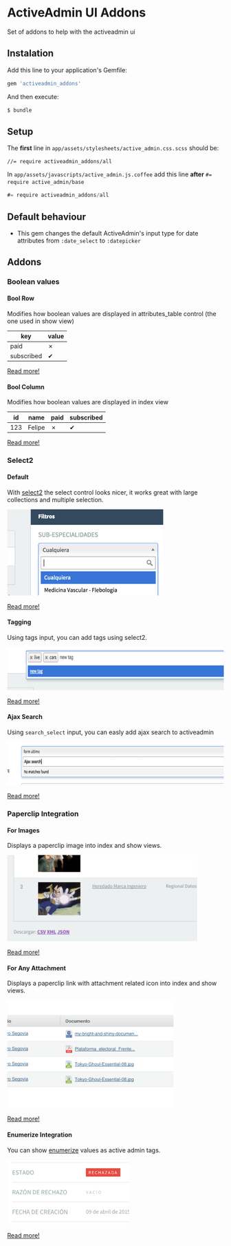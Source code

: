 # ActiveAdmin UI Addons

Set of addons to help with the activeadmin ui

## Instalation

Add this line to your application's Gemfile:

```ruby
gem 'activeadmin_addons'
```

And then execute:

```bash
$ bundle
```

## Setup

The **first** line in `app/assets/stylesheets/active_admin.css.scss` should be:

```stylesheet
//= require activeadmin_addons/all
```

In `app/assets/javascripts/active_admin.js.coffee` add this line **after** `#= require active_admin/base`

```javascript
#= require activeadmin_addons/all
```

## Default behaviour

* This gem changes the default ActiveAdmin's input type for date attributes from `:date_select` to `:datepicker`

## Addons

### Boolean values

#### Bool Row

Modifies how boolean values are displayed in attributes_table control (the one used in show view)

| key | value |
|------|------|
| paid | &#x2717; |
| subscribed | &#x2714; |

[Read more!](docs/bool_row.md)

#### Bool Column

Modifies how boolean values are displayed in index view

| id | name | paid | subscribed |
|------|------|------|------|
| 123 | Felipe | &#x2717; | &#x2714; |

[Read more!](docs/bool_column.md)

### Select2

#### Default

With [select2](http://ivaynberg.github.io/select2/) the select control looks nicer, it works great with large collections and multiple selection.

<img src="./docs/images/select2-example.png" height="200" />

[Read more!](docs/select2_default.md)

#### Tagging

Using tags input, you can add tags using select2.

<img src="./docs/images/select2-tags-example.png" height="100" />

[Read more!](docs/select2_tags.md)

#### Ajax Search

Using `search_select` input, you can easly add ajax search to activeadmin

<img src="./docs/images/select2-ajax-example.png" height="100" />

[Read more!](docs/select2_search.md)

### Paperclip Integration

#### For Images

Displays a paperclip image into index and show views.

<img src="./docs/images/paperclip-image-column-example.png" height="200" />

[Read more!](docs/paperclip_images.md)

#### For Any Attachment

Displays a paperclip link with attachment related icon into index and show views.

<img src="./docs/images/paperclip-attachment-column-example.png" height="250" />

[Read more!](docs/paperclip_attachment.md)

#### Enumerize Integration

You can show [enumerize](https://github.com/brainspec/enumerize) values as active admin tags.

<img src="./docs/images/enumerize-tag-column-example.png" height="150" />

[Read more!](docs/enumerize_integration.md)
